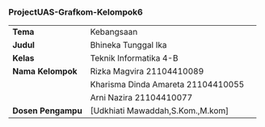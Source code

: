 ### ProjectUAS-Grafkom-Kelompok6
|  |  |  |
|--|--|--|
| **Tema** | Kebangsaan |
| **Judul** | Bhineka Tunggal Ika |
| **Kelas** | Teknik Informatika 4-B |
|**Nama Kelompok**| Rizka Magvira 21104410089 |
|  | Kharisma Dinda Amareta 21104410055 |
|  | Arni Nazira 21104410077 
| **Dosen Pengampu** | [Udkhiati Mawaddah,S.Kom.,M.kom] 
